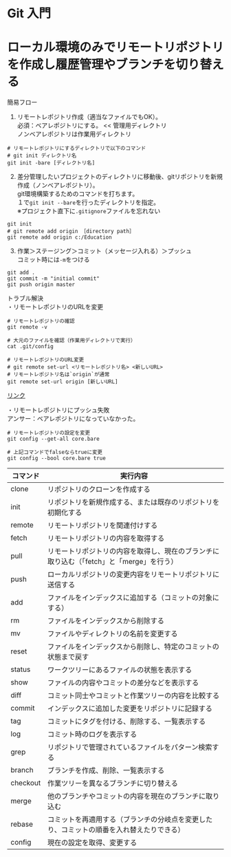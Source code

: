 # Git 入門

# ローカル環境のみでリモートリポジトリを作成し履歴管理やブランチを切り替える

簡易フロー
1. リモートレポジトリ作成（適当なファイルでもOK）。  
必須：ベアレポジトリにする。 << 管理用ディレクトリ  
ノンベアレポジトリは作業用ディレクトリ
```console
# リモートレポジトリにするディレクトリで以下のコマンド
# git init ディレクトリ名
git init -bare [ディレクトリ名]
```
  
2.  差分管理したいプロジェクトのディレクトリに移動後、gitリポジトリを新規作成（ノンベアレポジトリ）。  
git環境構築するためのコマンドを打ちます。  
１で`git init --bare`を行ったディレクトリを指定。  
※プロジェクト直下に`.gitignore`ファイルを忘れない
```console
git init
# git remote add origin ［directory path］ 
git remote add origin c:/Education
```
  
3. 作業＞ステージング＞コミット（メッセージ入れる）＞プッシュ  
コミット時には`-m`をつける
```console
git add .
git commit -m "initial commit"
git push origin master
```
  
トラブル解決  
・リモートレポジトリのURLを変更
```console
# リモートレポジトリの確認
git remote -v

# 大元のファイルを確認（作業用ディレクトリで実行）
cat .git/config

# リモートレポジトリのURL変更
# git remote set-url <リモートレポジトリ名> <新しいURL>
# リモートレポジトリ名は`origin`が通常
git remote set-url origin [新しいURL]
```
[リンク](https://prograshi.com/general/git/git-remote-commands/)
  
・リモートレポジトリにプッシュ失敗  
アンサー：ベアレポジトリになっていなかった。  
```console
# リモートレポジトリの設定を変更
git config --get-all core.bare

# 上記コマンドでfalseならtrueに変更
git config --bool core.bare true
```


|コマンド	|実行内容|
|---|---|
|clone	|リポジトリのクローンを作成する|
|init	|リポジトリを新規作成する、または既存のリポジトリを初期化する|
|remote	|リモートリポジトリを関連付けする|
|fetch	|リモートリポジトリの内容を取得する|
|pull	|リモートリポジトリの内容を取得し、現在のブランチに取り込む（「fetch」と「merge」を行う）|
|push	|ローカルリポジトリの変更内容をリモートリポジトリに送信する|
|add	|ファイルをインデックスに追加する（コミットの対象にする）|
|rm	|ファイルをインデックスから削除する|
|mv	|ファイルやディレクトリの名前を変更する|
|reset	|ファイルをインデックスから削除し、特定のコミットの状態まで戻す|
|status	|ワークツリーにあるファイルの状態を表示する|
|show	|ファイルの内容やコミットの差分などを表示する|
|diff	|コミット同士やコミットと作業ツリーの内容を比較する|
|commit	|インデックスに追加した変更をリポジトリに記録する|
|tag	|コミットにタグを付ける、削除する、一覧表示する|
|log	|コミット時のログを表示する|
|grep	|リポジトリで管理されているファイルをパターン検索する|
|branch	|ブランチを作成、削除、一覧表示する|
|checkout	|作業ツリーを異なるブランチに切り替える|
|merge	|他のブランチやコミットの内容を現在のブランチに取り込む|
|rebase	|コミットを再適用する（ブランチの分岐点を変更したり、コミットの順番を入れ替えたりできる）|
|config	|現在の設定を取得、変更する|

